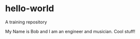 # hello-world
A training repository

My Name is Bob and I am an engineer and musician.  Cool stuff!
